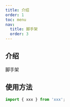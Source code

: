 ```yaml
---
title: 介绍
order: 1
toc: menu
nav:
  title: 脚手架
  order: 3
---
```


## 介绍

脚手架

## 使用方法

```javascript
import { xxx } from 'xxx';
```
